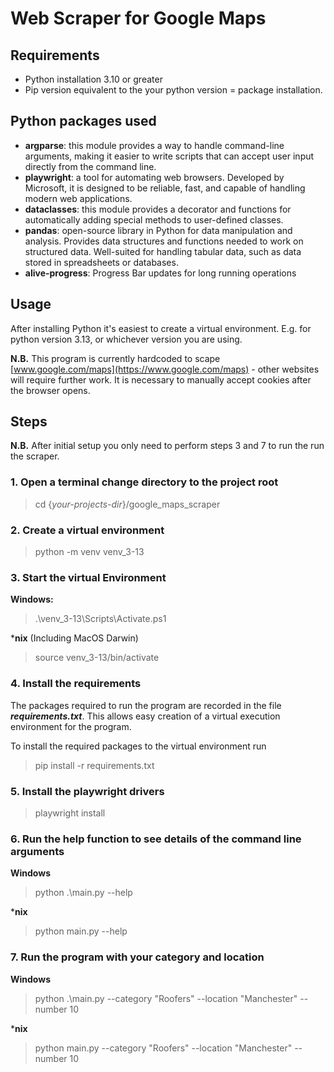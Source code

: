 # Web Scraper for Google Maps

## Requirements
* Python installation 3.10 or greater
* Pip version equivalent to the your python version = package installation.

## Python packages used
* **argparse**: this module provides a way to handle command-line arguments, making it easier to write scripts that can accept user input directly from the command line. 
* **playwright**: a tool for automating web browsers. Developed by Microsoft, it is designed to be reliable, fast, and capable of handling modern web applications.
* **dataclasses**: this module provides a decorator and functions for automatically adding special methods to user-defined classes. 
* **pandas**: open-source library in Python for data manipulation and analysis. Provides data structures and functions needed to work on structured data. Well-suited for handling tabular data, such as data stored in spreadsheets or databases.
* **alive-progress**: Progress Bar updates for long running operations

## Usage 
After installing Python it's easiest to create a virtual environment. E.g. for python version 3.13, or whichever version you are using.

**N.B.** This program is currently hardcoded to scape  [www.google.com/maps](https://www.google.com/maps) - other websites will require further work. It is necessary to manually accept cookies after the browser opens. 

## Steps ##
**N.B.** After initial setup you only need to perform steps 3 and 7 to run the run the scraper.

### 1. Open a terminal change directory to the project root

> cd {_your-projects-dir_}/google_maps_scraper

### 2. Create a virtual environment

> python -m venv venv_3-13

### 3. Start the virtual Environment

**Windows:**

> .\venv_3-13\Scripts\Activate.ps1

***nix** (Including MacOS Darwin) 

> source venv_3-13/bin/activate

### 4. Install the requirements
The packages required to run the program are recorded in the file **_requirements.txt_**. This allows easy creation of a virtual execution environment for the program.

To install the required packages to the virtual environment run

> pip install -r requirements.txt

### 5. Install the playwright drivers

> playwright install

### 6. Run the help function to see details of the command line arguments

**Windows**

>  python .\main.py --help

***nix**

> python main.py --help

### 7. Run the program with your category and location

**Windows**

>  python .\main.py --category "Roofers" --location "Manchester" --number 10

***nix**

> python main.py --category "Roofers" --location "Manchester" --number 10
